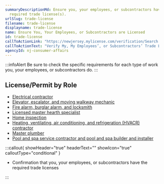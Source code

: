 ```yaml
---
summaryDescriptionMd: Ensure you, your employees, or subcontractors have any
  required trade license(s).
urlSlug: trade-license
filename: trade-license
displayname: trade-license
name: Ensure You, Your Employees, or Subcontractors are Licensed
id: trade-license
callToActionLink: "https://newjersey.mylicense.com/verification/Search.aspx?facility=N "
callToActionText: "Verify My, My Employees’, or Subcontractors’ Trade Licenses "
agencyId: nj-consumer-affairs
---
```

:::infoAlert 
 Be sure to check the specific requirements for each type of work you, your employees, or subcontractors do.
:::

## License/Permit by Role

* [Electrical contractor](https://www.njconsumeraffairs.gov/elec/Pages/default.aspx) 
* [Elevator, escalator, and moving walkway mechanic](https://www.njconsumeraffairs.gov/esc/Pages/default.aspx) 
* [Fire alarm, burglar alarm, and locksmith](https://www.njconsumeraffairs.gov/fbl/Pages/default.aspx)
* [Licensed master hearth specialist](https://www.njconsumeraffairs.gov/mhs/Pages/default.aspx) 
* [Home inspection](https://www.njconsumeraffairs.gov/hom/Pages/default.aspx)
* [Heating, ventilating, air conditioning, and refrigeration (HVACR) contractor](https://www.njconsumeraffairs.gov/hvacr/Pages/default.aspx) 
* [Master plumber](https://www.njconsumeraffairs.gov/plu/Pages/default.aspx) 
* [Pool and spa service contractor and pool and spa builder and installer](https://www.njconsumeraffairs.gov/pool/Pages/default.aspx)

:::callout{ showHeader="true" headerText="" showIcon="true" calloutType="conditional" }

* Confirmation that you, your employees, or subcontractors have the required trade licenses

:::